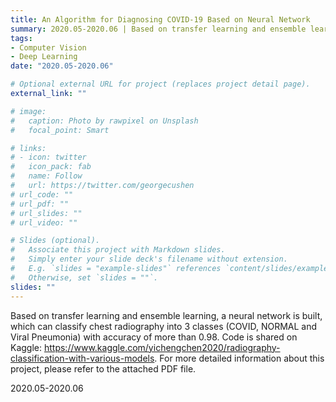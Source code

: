 ```yaml
---
title: An Algorithm for Diagnosing COVID-19 Based on Neural Network
summary: 2020.05-2020.06 | Based on transfer learning and ensemble learning, a neural network is built, which can classify chest radiography into 3 classes (COVID, NORMAL and Viral Pneumonia) with accuracy of more than 0.98.
tags:
- Computer Vision
- Deep Learning
date: "2020.05-2020.06"

# Optional external URL for project (replaces project detail page).
external_link: ""

# image:
#   caption: Photo by rawpixel on Unsplash
#   focal_point: Smart

# links:
# - icon: twitter
#   icon_pack: fab
#   name: Follow
#   url: https://twitter.com/georgecushen
# url_code: ""
# url_pdf: ""
# url_slides: ""
# url_video: ""

# Slides (optional).
#   Associate this project with Markdown slides.
#   Simply enter your slide deck's filename without extension.
#   E.g. `slides = "example-slides"` references `content/slides/example-slides.md`.
#   Otherwise, set `slides = ""`.
slides: ""
---
```


Based on transfer learning and ensemble learning, a neural network is built, which can classify chest radiography into 3 classes (COVID, NORMAL and Viral Pneumonia) with accuracy of more than 0.98. 
Code is shared on Kaggle: https://www.kaggle.com/yichengchen2020/radiography-classification-with-various-models. 
For more detailed information about this project, please refer to the attached PDF file.

2020.05-2020.06